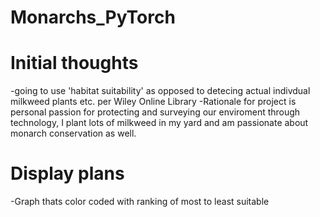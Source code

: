# Monarchs_PyTorch

# Initial thoughts
-going to use 'habitat suitability' as opposed to detecing actual indivdual milkweed plants etc. per Wiley Online Library
-Rationale for project is personal passion for protecting and surveying our enviroment through technology, I plant lots of milkweed in my yard and am passionate about monarch conservation as well.

# Display plans
-Graph thats color coded with ranking of most to least suitable

